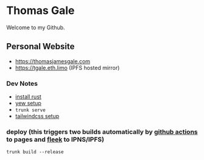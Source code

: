 # Thomas Gale
Welcome to my Github.

## Personal Website
 - https://thomasjamesgale.com
 - https://tgale.eth.limo (IPFS hosted mirror)

### Dev Notes
- [install rust](https://www.rust-lang.org/tools/install)
- [yew setup](https://yew.rs/docs/getting-started/introduction)
- `trunk serve`
- [tailwindcss setup](https://tailwindcss.com/blog/standalone-cli)

### deploy (this triggers two builds automatically by [github actions](https://github.com/thomas-gale/thomas-gale/actions/workflows/pipeline.yml) to pages and [fleek](https://app.fleek.co/) to IPNS/IPFS)
```shell
trunk build --release
```
